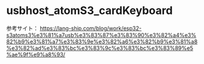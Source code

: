 # usbhost_atomS3_cardKeyboard

参考サイト：
https://lang-ship.com/blog/work/esp32-s3atoms3%e3%81%a7usb%e3%83%87%e3%83%90%e3%82%a4%e3%82%b9%e3%81%a7%e3%83%9e%e3%82%a6%e3%82%b9%e3%81%a8%e3%82%ad%e3%83%bc%e3%83%9c%e3%83%bc%e3%83%89%e5%ae%9f%e9%a8%93/
